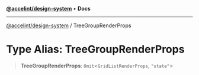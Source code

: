 [**@accelint/design-system**](../README.md) • **Docs**

***

[@accelint/design-system](../README.md) / TreeGroupRenderProps

# Type Alias: TreeGroupRenderProps

> **TreeGroupRenderProps**: `Omit`\<`GridListRenderProps`, `"state"`\>
